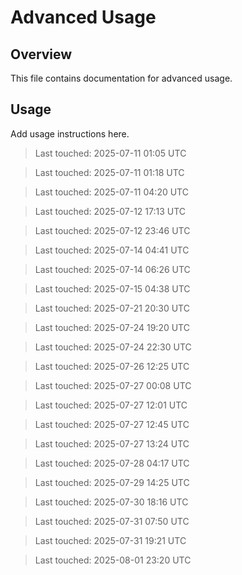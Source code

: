 # Advanced Usage

## Overview

This file contains documentation for advanced usage.

## Usage

Add usage instructions here.

> Last touched: 2025-07-11 01:05 UTC

> Last touched: 2025-07-11 01:18 UTC

> Last touched: 2025-07-11 04:20 UTC

> Last touched: 2025-07-12 17:13 UTC

> Last touched: 2025-07-12 23:46 UTC

> Last touched: 2025-07-14 04:41 UTC

> Last touched: 2025-07-14 06:26 UTC

> Last touched: 2025-07-15 04:38 UTC

> Last touched: 2025-07-21 20:30 UTC

> Last touched: 2025-07-24 19:20 UTC

> Last touched: 2025-07-24 22:30 UTC

> Last touched: 2025-07-26 12:25 UTC

> Last touched: 2025-07-27 00:08 UTC

> Last touched: 2025-07-27 12:01 UTC

> Last touched: 2025-07-27 12:45 UTC

> Last touched: 2025-07-27 13:24 UTC

> Last touched: 2025-07-28 04:17 UTC

> Last touched: 2025-07-29 14:25 UTC

> Last touched: 2025-07-30 18:16 UTC

> Last touched: 2025-07-31 07:50 UTC

> Last touched: 2025-07-31 19:21 UTC

> Last touched: 2025-08-01 23:20 UTC
